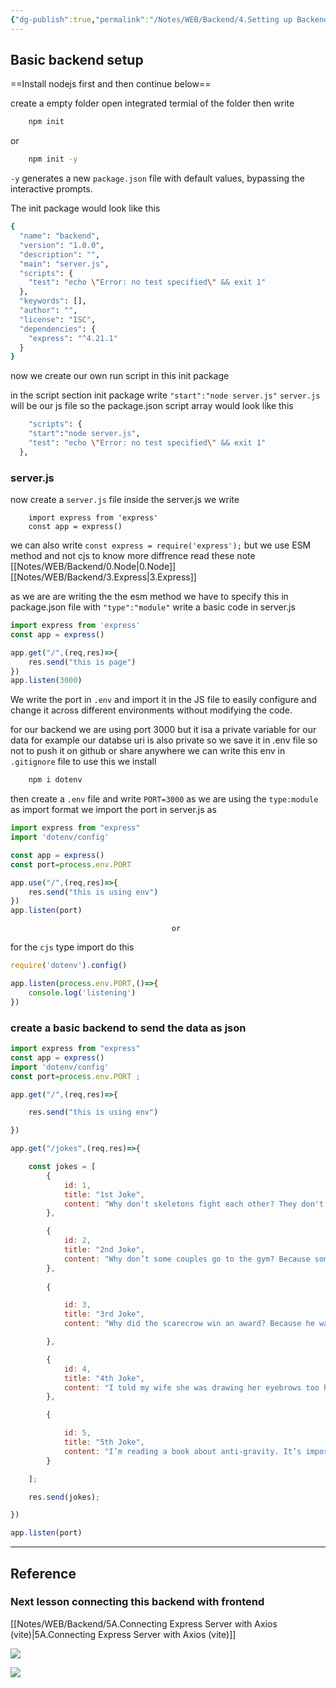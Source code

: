 ```yaml
---
{"dg-publish":true,"permalink":"/Notes/WEB/Backend/4.Setting up Backend/","title":"Backend series chai aur code","tags":["axois","backend","express"],"created":"2024-11-06T13:32:42.600+05:30"}
---
```



## Basic backend setup 

 ==Install nodejs first and then continue below== 

create a empty folder
open integrated termial of the folder then write
```bash
	npm init 
```
or 
```bash
	npm init -y
```

`-y` generates a new `package.json` file with default values, bypassing the interactive prompts.

The init package would look like this

``` bash
{
  "name": "backend",
  "version": "1.0.0",
  "description": "",
  "main": "server.js",
  "scripts": {
    "test": "echo \"Error: no test specified\" && exit 1"
  },
  "keywords": [],
  "author": "",
  "license": "ISC",
  "dependencies": {
    "express": "^4.21.1"
  }
}
```

now we create our own run script in this init  package

in the script section init package write `"start":"node server.js"`
`server.js`  will be our js file so the package.json script array would look like this

```bash
	"scripts": {
    "start":"node server.js",
    "test": "echo \"Error: no test specified\" && exit 1"
  },
```

### server.js 
now create a `server.js` file 
inside the server.js we write 
```
	import express from 'express'
	const app = express()
```

we can also write `const express = require('express');` but we use ESM method and not cjs to know more diffrence read these note [[Notes/WEB/Backend/0.Node\|0.Node]] [[Notes/WEB/Backend/3.Express\|3.Express]]

as we are are writing the the esm method we have to specify this in package.json file with `"type":"module"`
write a basic code in server.js 
```js
import express from 'express'
const app = express()

app.get("/",(req,res)=>{
    res.send("this is page")
})
app.listen(3000)
```

We write the port in `.env` and import it in the JS file to easily configure and change it across different environments without modifying the code.

for our backend we are using port 3000 but it isa a private variable for our data for example our databse uri is also private so we save it in .env file so not to push it on github or share anywhere we can write this env in `.gitignore` file
to use this we 
install

```bash
	npm i dotenv
```

then create a `.env` file and write `PORT=3000`
as we are using the `type:module` as import format we import the port in server.js as

```js
import express from "express"
import 'dotenv/config'

const app = express()
const port=process.env.PORT

app.use("/",(req,res)=>{
    res.send("this is using env")
})
app.listen(port)
```
										or
for the `cjs` type import do this
```js
require('dotenv').config()

app.listen(process.env.PORT,()=>{
	console.log('listening')
})
```


### create a basic backend to send the data as json 

```js
import express from "express"
const app = express()
import 'dotenv/config'
const port=process.env.PORT ;

app.get("/",(req,res)=>{

    res.send("this is using env")

})

app.get("/jokes",(req,res)=>{

    const jokes = [
        {
            id: 1,
            title: "1st Joke",
            content: "Why don't skeletons fight each other? They don't have the guts."
        },

        {
            id: 2,
            title: "2nd Joke",
            content: "Why don’t some couples go to the gym? Because some relationships don’t work out."
        },
        
        {

            id: 3,
            title: "3rd Joke",
            content: "Why did the scarecrow win an award? Because he was outstanding in his field."

        },

        {
            id: 4,
            title: "4th Joke",
            content: "I told my wife she was drawing her eyebrows too high. She looked surprised."
        },

        {

            id: 5,
            title: "5th Joke",
            content: "I’m reading a book about anti-gravity. It’s impossible to put down."
        }

    ];

    res.send(jokes);

})

app.listen(port)
```


---
## Reference 
### Next lesson connecting this backend with frontend
[[Notes/WEB/Backend/5A.Connecting Express Server with Axios (vite)\|5A.Connecting Express Server with Axios (vite)]]

![](https://www.youtube.com/watch?v=pOV4EjUtl70&list=PLu71SKxNbfoBGh_8p_NS-ZAh6v7HhYqHW&index=2)

![](https://www.youtube.com/watch?v=fFHyqhmnVfs&list=PLu71SKxNbfoBGh_8p_NS-ZAh6v7HhYqHW&index=3)
